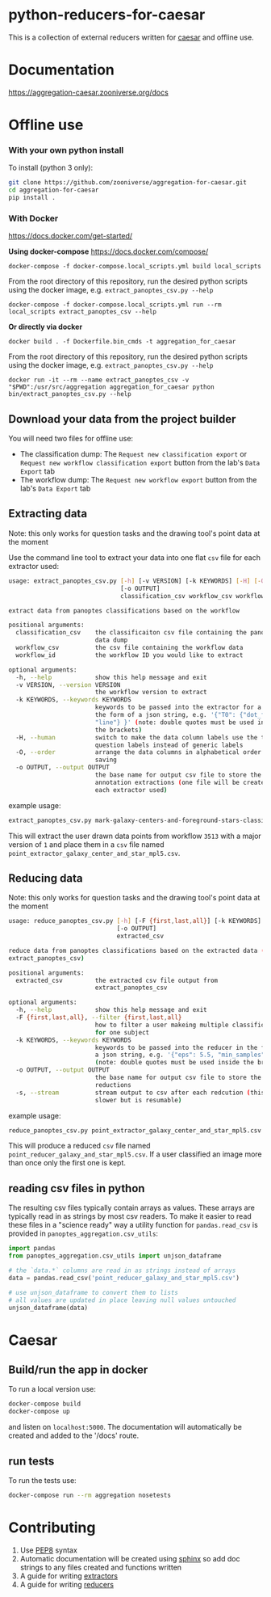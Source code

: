 # python-reducers-for-caesar

This is a collection of external reducers written for [caesar](https://github.com/zooniverse/caesar) and offline use.

# Documentation
https://aggregation-caesar.zooniverse.org/docs

# Offline use
### With your own python install
To install (python 3 only):
```bash
git clone https://github.com/zooniverse/aggregation-for-caesar.git
cd aggregation-for-caesar
pip install .
```

### With Docker
https://docs.docker.com/get-started/

**Using docker-compose** https://docs.docker.com/compose/
```
docker-compose -f docker-compose.local_scripts.yml build local_scripts
```
From the root directory of this repository, run the desired python scripts using the docker image, e.g. `extract_panoptes_csv.py --help`
```
docker-compose -f docker-compose.local_scripts.yml run --rm local_scripts extract_panoptes_csv --help

```
**Or directly via docker**
```
docker build . -f Dockerfile.bin_cmds -t aggregation_for_caesar
```
From the root directory of this repository, run the desired python scripts using the docker image, e.g. `extract_panoptes_csv.py --help`
```
docker run -it --rm --name extract_panoptes_csv -v "$PWD":/usr/src/aggregation aggregation_for_caesar python bin/extract_panoptes_csv.py --help
```

## Download your data from the project builder
You will need two files for offline use:
 - The classification dump: The `Request new classification export` or `Request new workflow classification export` button from the lab's `Data Export` tab
 - The workflow dump: The `Request new workflow export` button from the lab's `Data Export` tab

## Extracting data
Note: this only works for question tasks and the drawing tool's point data at the moment

Use the command line tool to extract your data into one flat `csv` file for each extractor used:

```bash
usage: extract_panoptes_csv.py [-h] [-v VERSION] [-k KEYWORDS] [-H] [-O]
                               [-o OUTPUT]
                               classification_csv workflow_csv workflow_id

extract data from panoptes classifications based on the workflow

positional arguments:
  classification_csv    the classificaiton csv file containing the panoptes
                        data dump
  workflow_csv          the csv file containing the workflow data
  workflow_id           the workflow ID you would like to extract

optional arguments:
  -h, --help            show this help message and exit
  -v VERSION, --version VERSION
                        the workflow version to extract
  -k KEYWORDS, --keywords KEYWORDS
                        keywords to be passed into the extractor for a task in
                        the form of a json string, e.g. '{"T0": {"dot_freq":
                        "line"} }' (note: double quotes must be used inside
                        the brackets)
  -H, --human           switch to make the data column labels use the task and
                        question labels instead of generic labels
  -O, --order           arrange the data columns in alphabetical order before
                        saving
  -o OUTPUT, --output OUTPUT
                        the base name for output csv file to store the
                        annotation extractions (one file will be created for
                        each extractor used)
```

example usage:
```bash
extract_panoptes_csv.py mark-galaxy-centers-and-foreground-stars-classifications.csv galaxy-zoo-3d-workflows.csv 3513 -v 1 -o galaxy_center_and_star_mpl5.csv
```
This will extract the user drawn data points from workflow `3513` with a major version of `1` and place them in a `csv` file named `point_extractor_galaxy_center_and_star_mpl5.csv`.

## Reducing data
Note: this only works for question tasks and the drawing tool's point data at the moment

```bash
usage: reduce_panoptes_csv.py [-h] [-F {first,last,all}] [-k KEYWORDS]
                              [-o OUTPUT]
                              extracted_csv

reduce data from panoptes classifications based on the extracted data (see
extract_panoptes_csv)

positional arguments:
  extracted_csv         the extracted csv file output from
                        extract_panoptes_csv

optional arguments:
  -h, --help            show this help message and exit
  -F {first,last,all}, --filter {first,last,all}
                        how to filter a user makeing multiple classifications
                        for one subject
  -k KEYWORDS, --keywords KEYWORDS
                        keywords to be passed into the reducer in the form of
                        a json string, e.g. '{"eps": 5.5, "min_samples": 3}'
                        (note: double quotes must be used inside the brackets)
  -o OUTPUT, --output OUTPUT
                        the base name for output csv file to store the
                        reductions
  -s, --stream          stream output to csv after each redcution (this is
                        slower but is resumable)
```

example usage:
```bash
reduce_panoptes_csv.py point_extractor_galaxy_center_and_star_mpl5.csv -F first -k '{"eps": 5, "min_sample": 3}' -o 'galaxy_and_star_mpl5.csv'
```
This will produce a reduced `csv` file named `point_reducer_galaxy_and_star_mpl5.csv`.  If a user classified an image more than once only the first one is kept.

## reading csv files in python
The resulting csv files typically contain arrays as values.  These arrays are typically read in as strings by most csv readers.  To make it easier to read these files in a "science ready" way a utility function for `pandas.read_csv` is provided in `panoptes_aggregation.csv_utils`:
```python
import pandas
from panoptes_aggregation.csv_utils import unjson_dataframe

# the `data.*` columns are read in as strings instead of arrays
data = pandas.read_csv('point_reducer_galaxy_and_star_mpl5.csv')

# use unjson_dataframe to convert them to lists
# all values are updated in place leaving null values untouched
unjson_dataframe(data)
```

# Caesar

## Build/run the app in docker
To run a local version use:
```bash
docker-compose build
docker-compose up
```
and listen on `localhost:5000`.  The documentation will automatically be created and added to the '/docs' route.

## run tests
To run the tests use:
```bash
docker-compose run --rm aggregation nosetests
```

# Contributing

1. Use [PEP8](https://www.python.org/dev/peps/pep-0008/) syntax
2. Automatic documentation will be created using [sphinx](http://www.sphinx-doc.org/en/stable/) so add doc strings to any files created and functions written
3. A guide for writing [extractors](panoptes_aggregation/extractors/README.md)
4. A guide for writing [reducers](panoptes_aggregation/reducers/README.md)
